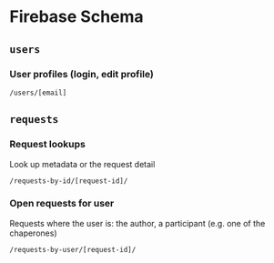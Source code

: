 # Firebase Schema

## `users`

### User profiles (login, edit profile)

`/users/[email]`

## `requests`

### Request lookups

Look up metadata or the request detail

`/requests-by-id/[request-id]/`

### Open requests for user

Requests where the user is: the author, a participant (e.g. one of the chaperones)

`/requests-by-user/[request-id]/`
